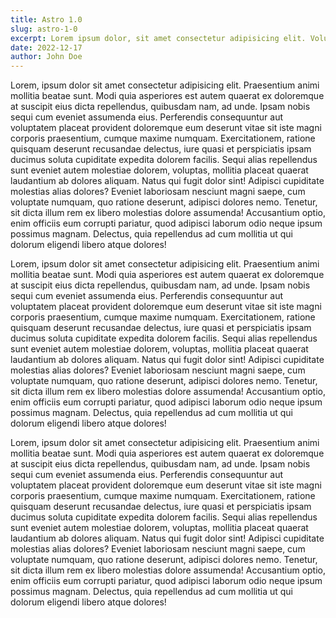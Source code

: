 ```yaml
---
title: Astro 1.0
slug: astro-1-0
excerpt: Lorem ipsum dolor, sit amet consectetur adipisicing elit. Voluptatem magnam assumenda dolores ducimus laudantium id obcaecati. Corporis quia pariatur a. Ex voluptatum est cum vel corrupti repellendus dicta, accusamus architecto?
date: 2022-12-17
author: John Doe
---
```


Lorem, ipsum dolor sit amet consectetur adipisicing elit. Praesentium animi mollitia beatae sunt. Modi quia asperiores est autem quaerat ex doloremque at suscipit eius dicta repellendus, quibusdam nam, ad unde. Ipsam nobis sequi cum eveniet assumenda eius. Perferendis consequuntur aut voluptatem placeat provident doloremque eum deserunt vitae sit iste magni corporis praesentium, cumque maxime numquam. Exercitationem, ratione quisquam deserunt recusandae delectus, iure quasi et perspiciatis ipsam ducimus soluta cupiditate expedita dolorem facilis. Sequi alias repellendus sunt eveniet autem molestiae dolorem, voluptas, mollitia placeat quaerat laudantium ab dolores aliquam. Natus qui fugit dolor sint! Adipisci cupiditate molestias alias dolores? Eveniet laboriosam nesciunt magni saepe, cum voluptate numquam, quo ratione deserunt, adipisci dolores nemo. Tenetur, sit dicta illum rem ex libero molestias dolore assumenda! Accusantium optio, enim officiis eum corrupti pariatur, quod adipisci laborum odio neque ipsum possimus magnam. Delectus, quia repellendus ad cum mollitia ut qui dolorum eligendi libero atque dolores!

Lorem, ipsum dolor sit amet consectetur adipisicing elit. Praesentium animi mollitia beatae sunt. Modi quia asperiores est autem quaerat ex doloremque at suscipit eius dicta repellendus, quibusdam nam, ad unde. Ipsam nobis sequi cum eveniet assumenda eius. Perferendis consequuntur aut voluptatem placeat provident doloremque eum deserunt vitae sit iste magni corporis praesentium, cumque maxime numquam. Exercitationem, ratione quisquam deserunt recusandae delectus, iure quasi et perspiciatis ipsam ducimus soluta cupiditate expedita dolorem facilis. Sequi alias repellendus sunt eveniet autem molestiae dolorem, voluptas, mollitia placeat quaerat laudantium ab dolores aliquam. Natus qui fugit dolor sint! Adipisci cupiditate molestias alias dolores? Eveniet laboriosam nesciunt magni saepe, cum voluptate numquam, quo ratione deserunt, adipisci dolores nemo. Tenetur, sit dicta illum rem ex libero molestias dolore assumenda! Accusantium optio, enim officiis eum corrupti pariatur, quod adipisci laborum odio neque ipsum possimus magnam. Delectus, quia repellendus ad cum mollitia ut qui dolorum eligendi libero atque dolores!

Lorem, ipsum dolor sit amet consectetur adipisicing elit. Praesentium animi mollitia beatae sunt. Modi quia asperiores est autem quaerat ex doloremque at suscipit eius dicta repellendus, quibusdam nam, ad unde. Ipsam nobis sequi cum eveniet assumenda eius. Perferendis consequuntur aut voluptatem placeat provident doloremque eum deserunt vitae sit iste magni corporis praesentium, cumque maxime numquam. Exercitationem, ratione quisquam deserunt recusandae delectus, iure quasi et perspiciatis ipsam ducimus soluta cupiditate expedita dolorem facilis. Sequi alias repellendus sunt eveniet autem molestiae dolorem, voluptas, mollitia placeat quaerat laudantium ab dolores aliquam. Natus qui fugit dolor sint! Adipisci cupiditate molestias alias dolores? Eveniet laboriosam nesciunt magni saepe, cum voluptate numquam, quo ratione deserunt, adipisci dolores nemo. Tenetur, sit dicta illum rem ex libero molestias dolore assumenda! Accusantium optio, enim officiis eum corrupti pariatur, quod adipisci laborum odio neque ipsum possimus magnam. Delectus, quia repellendus ad cum mollitia ut qui dolorum eligendi libero atque dolores!
